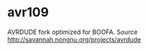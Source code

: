 avr109
======

AVRDUDE fork optimized for BOOFA. Source http://savannah.nongnu.org/projects/avrdude
